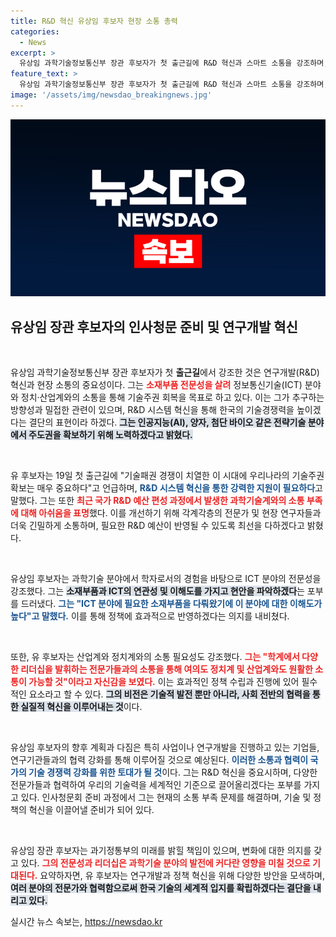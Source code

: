 ```yaml
---
title: R&D 혁신 유상임 후보자 현장 소통 총력
categories:
  - News
excerpt: >
  유상임 과학기술정보통신부 장관 후보자가 첫 출근길에 R&D 혁신과 스마트 소통을 강조하며, 한국의 기술주권 확보를 위한 포부를 밝혔다. 글로벌 기술패권 경쟁 속에서 소재부품과 ICT의 연계를 통해 영향력을 확대할 계획이다.
feature_text: >
  유상임 과학기술정보통신부 장관 후보자가 첫 출근길에 R&D 혁신과 스마트 소통을 강조하며, 한국의 기술주권 확보를 위한 포부를 밝혔다. 글로벌 기술패권 경쟁 속에서 소재부품과 ICT의 연계를 통해 영향력을 확대할 계획이다.
image: '/assets/img/newsdao_breakingnews.jpg'
---
```


<p><img src="/assets/img/newsdao_breakingnews.jpg" alt="ranknews 속보" /></p>

<h2 data-ke-size="size26">유상임 장관 후보자의 인사청문 준비 및 연구개발 혁신</h2>

<p data-ke-size="size16">&nbsp;</p>

<p>유상임 과학기술정보통신부 장관 후보자가 첫 <b>출근길</b>에서 강조한 것은 연구개발(R&amp;D) 혁신과 현장 소통의 중요성이다. 그는 <b><span style="color: #ee2323;">소재부품 전문성을 살려</span></b> 정보통신기술(ICT) 분야와 정치·산업계와의 소통을 통해 기술주권 회복을 목표로 하고 있다. 이는 그가 추구하는 방향성과 밀접한 관련이 있으며, R&amp;D 시스템 혁신을 통해 한국의 기술경쟁력을 높이겠다는 결단의 표현이라 하겠다. <b><span style="background-color: #21538527;">그는 인공지능(AI), 양자, 첨단 바이오 같은 전략기술 분야에서 주도권을 확보하기 위해 노력하겠다고 밝혔다.</span></b></p>

<p data-ke-size="size16">&nbsp;</p>

<p>유 후보자는 19일 첫 출근길에 "기술패권 경쟁이 치열한 이 시대에 우리나라의 기술주권 확보는 매우 중요하다"고 언급하며, <b><span style="color: #1a5490;">R&amp;D 시스템 혁신을 통한 강력한 지원이 필요하다</span></b>고 말했다. 그는 또한 <b><span style="color: #ee2323;">최근 국가 R&amp;D 예산 편성 과정에서 발생한 과학기술계와의 소통 부족에 대해 아쉬움을 표명</span></b>했다. 이를 개선하기 위해 각계각층의 전문가 및 현장 연구자들과 더욱 긴밀하게 소통하며, 필요한 R&amp;D 예산이 반영될 수 있도록 최선을 다하겠다고 밝혔다. </p>

<p data-ke-size="size16">&nbsp;</p>

<p>유상임 후보자는 과학기술 분야에서 학자로서의 경험을 바탕으로 ICT 분야의 전문성을 강조했다. 그는 <b><span style="background-color: #21538527;">소재부품과 ICT의 연관성 및 이해도를 가지고 현안을 파악하겠다</span></b>는 포부를 드러냈다. <b><span style="color: #1a5490;">그는 "ICT 분야에 필요한 소재부품을 다뤄왔기에 이 분야에 대한 이해도가 높다"고 말했다.</span></b> 이를 통해 정책에 효과적으로 반영하겠다는 의지를 내비쳤다.</p>

<p data-ke-size="size16">&nbsp;</p>

<p>또한, 유 후보자는 산업계와 정치계와의 소통 필요성도 강조했다. <b><span style="color: #ee2323;">그는 "학계에서 다양한 리더십을 발휘하는 전문가들과의 소통을 통해 여의도 정치계 및 산업계와도 원활한 소통이 가능할 것"이라고 자신감을 보였다.</span></b> 이는 효과적인 정책 수립과 진행에 있어 필수적인 요소라고 할 수 있다. <b><span style="background-color: #21538527;">그의 비전은 기술적 발전 뿐만 아니라, 사회 전반의 협력을 통한 실질적 혁신을 이루어내는 것</span></b>이다.</p>

<p data-ke-size="size16">&nbsp;</p>

<p>유상임 후보자의 향후 계획과 다짐은 특히 사업이나 연구개발을 진행하고 있는 기업들, 연구기관들과의 협력 강화를 통해 이루어질 것으로 예상된다. <b><span style="color: #1a5490;">이러한 소통과 협력이 국가의 기술 경쟁력 강화를 위한 토대가 될 것</span></b>이다. 그는 R&amp;D 혁신을 중요시하며, 다양한 전문가들과 협력하여 우리의 기술력을 세계적인 기준으로 끌어올리겠다는 포부를 가지고 있다. 인사청문회 준비 과정에서 그는 현재의 소통 부족 문제를 해결하며, 기술 및 정책의 혁신을 이끌어낼 준비가 되어 있다.</p>

<p data-ke-size="size16">&nbsp;</p>

<p>유상임 장관 후보자는 과기정통부의 미래를 밝힐 책임이 있으며, 변화에 대한 의지를 갖고 있다. <b><span style="color: #ee2323;">그의 전문성과 리더십은 과학기술 분야의 발전에 커다란 영향을 미칠 것으로 기대된다.</span></b> 요약하자면, 유 후보자는 연구개발과 정책 혁신을 위해 다양한 방안을 모색하며, <b><span style="background-color: #21538527;">여러 분야의 전문가와 협력함으로써 한국 기술의 세계적 입지를 확립하겠다는 결단을 내리고 있다.</span></b></p>
실시간 뉴스 속보는, <a href="https://newsdao.kr" rel="dofollow">https://newsdao.kr</a>


